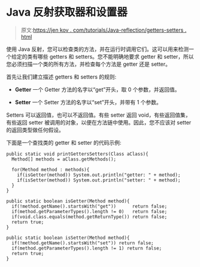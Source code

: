 # Java 反射获取器和设置器

> 原文:[https://jen kov . com/tutorials/Java-reflection/getters-setters . html](https://jenkov.com/tutorials/java-reflection/getters-setters.html)

使用 Java 反射，您可以检查类的方法，并在运行时调用它们。这可以用来检测一个给定的类有哪些 getters 和 setters。您不能明确地要求 getter 和 setter，所以您必须扫描一个类的所有方法，并检查每个方法是 getter 还是 setter。

首先让我们建立描述 getters 和 setters 的规则:

*   **Getter**
    一个 Getter 方法的名字以“get”开头，取 0 个参数，并返回值。

*   **Setter**
    一个 Setter 方法的名字以“set”开头，并带有 1 个参数。

Setters 可以返回值，也可以不返回值。有些 setter 返回 void，有些返回值集，有些返回 setter 被调用的对象，以便在方法链中使用。因此，您不应该对 setter 的返回类型做任何假设。

下面是一个查找类的 getter 和 setter 的代码示例:

```
public static void printGettersSetters(Class aClass){
  Method[] methods = aClass.getMethods();

  for(Method method : methods){
    if(isGetter(method)) System.out.println("getter: " + method);
    if(isSetter(method)) System.out.println("setter: " + method);
  }
}

public static boolean isGetter(Method method){
  if(!method.getName().startsWith("get"))      return false;
  if(method.getParameterTypes().length != 0)   return false;  
  if(void.class.equals(method.getReturnType()) return false;
  return true;
}

public static boolean isSetter(Method method){
  if(!method.getName().startsWith("set")) return false;
  if(method.getParameterTypes().length != 1) return false;
  return true;
}

```